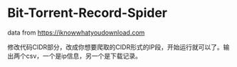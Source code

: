 # Bit-Torrent-Record-Spider
data from https://iknowwhatyoudownload.com

修改代码CIDR部分，改成你想要爬取的CIDR形式的IP段，开始运行就可以了。输出两个csv，一个是ip信息，另一个是下载记录。
